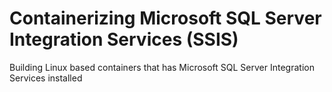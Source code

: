 # Containerizing Microsoft SQL Server Integration Services (SSIS)
Building Linux based containers that has Microsoft SQL Server Integration Services installed 

